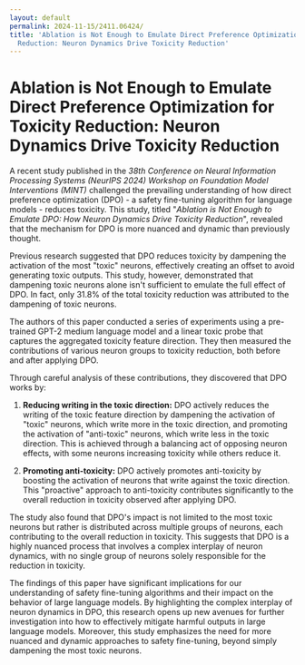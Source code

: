 ```yaml
---
layout: default
permalink: 2024-11-15/2411.06424/
title: 'Ablation is Not Enough to Emulate Direct Preference Optimization for Toxicity
  Reduction: Neuron Dynamics Drive Toxicity Reduction'
---
```


# Ablation is Not Enough to Emulate Direct Preference Optimization for Toxicity Reduction: Neuron Dynamics Drive Toxicity Reduction

A recent study published in the *38th Conference on Neural Information Processing Systems (NeurIPS 2024) Workshop on Foundation Model Interventions (MINT)* challenged the prevailing understanding of how direct preference optimization (DPO) - a safety fine-tuning algorithm for language models - reduces toxicity. This study, titled "*Ablation is Not Enough to Emulate DPO: How Neuron Dynamics Drive Toxicity Reduction*", revealed that the mechanism for DPO is more nuanced and dynamic than previously thought.

Previous research suggested that DPO reduces toxicity by dampening the activation of the most "toxic" neurons, effectively creating an offset to avoid generating toxic outputs.  This study, however, demonstrated that dampening toxic neurons alone isn't sufficient to emulate the full effect of DPO. In fact, only 31.8% of the total toxicity reduction was attributed to the dampening of toxic neurons.

The authors of this paper conducted a series of experiments using a pre-trained GPT-2 medium language model and a linear toxic probe that captures the aggregated toxicity feature direction. They then measured the contributions of various neuron groups to toxicity reduction, both before and after applying DPO.

Through careful analysis of these contributions, they discovered that DPO works by:

1. **Reducing writing in the toxic direction:** DPO actively reduces the writing of the toxic feature direction by dampening the activation of "toxic" neurons, which write more in the toxic direction, and promoting the activation of "anti-toxic" neurons, which write less in the toxic direction. This is achieved through a balancing act of opposing neuron effects, with some neurons increasing toxicity while others reduce it.

2. **Promoting anti-toxicity:** DPO actively promotes anti-toxicity by boosting the activation of neurons that write against the toxic direction. This "proactive" approach to anti-toxicity contributes significantly to the overall reduction in toxicity observed after applying DPO.

The study also found that DPO's impact is not limited to the most toxic neurons but rather is distributed across multiple groups of neurons, each contributing to the overall reduction in toxicity. This suggests that DPO is a highly nuanced process that involves a complex interplay of neuron dynamics, with no single group of neurons solely responsible for the reduction in toxicity.

The findings of this paper have significant implications for our understanding of safety fine-tuning algorithms and their impact on the behavior of large language models. By highlighting the complex interplay of neuron dynamics in DPO, this research opens up new avenues for further investigation into how to effectively mitigate harmful outputs in large language models. Moreover, this study emphasizes the need for more nuanced and dynamic approaches to safety fine-tuning, beyond simply dampening the most toxic neurons.